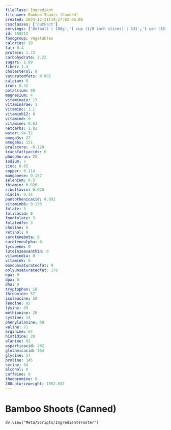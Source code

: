 ```yaml
---
fileClass: Ingredient
filename: Bamboo Shoots (Canned)
created: 2024-12-21T19:27:02-06:00
cssclasses: ['nutFact']
servings: ['Default | 100g','1 cup (1/8 inch slices) | 131','1 can (303 x 406) | 262']
id: 169212
foodgroup: Vegetables
calories: 19
fat: 0.4
protein: 1.72
carbohydrate: 3.22
sugars: 1.89
fiber: 1.4
cholesterol: 0
saturatedfats: 0.092
calcium: 8
iron: 0.32
potassium: 80
magnesium: 4
vitaminaiu: 13
vitaminarae: 1
vitaminc: 1.1
vitaminb12: 0
vitamind: 0
vitamine: 0.63
netcarbs: 1.82
water: 94.32
omega3s: 27
omega6s: 151
pralscore: -0.129
transfattyacids: 0
phosphorus: 25
sodium: 7
zinc: 0.65
copper: 0.114
manganese: 0.157
selenium: 0.5
thiamin: 0.026
riboflavin: 0.026
niacin: 0.14
pantothenicacid: 0.092
vitaminb6: 0.136
folate: 3
folicacid: 0
foodfolate: 3
folatedfe: 3
choline: 0
retinol: 0
carotenebeta: 8
carotenealpha: 0
lycopene: 0
luteinzeaxanthin: 0
vitamindiu: 0
vitamink: 0
monounsaturatedfat: 9
polyunsaturatedfat: 178
epa: 0
dpa: 0
dha: 0
tryptophan: 18
threonine: 57
isoleucine: 58
leucine: 93
lysine: 89
methionine: 20
cystine: 14
phenylalanine: 60
valine: 71
arginine: 64
histidine: 28
alanine: 82
asparticacid: 282
glutamicacid: 164
glycine: 57
proline: 145
serine: 84
alcohol: 0
caffeine: 0
theobromine: 0
200calorieweight: 1052.632
---
```


# Bamboo Shoots (Canned)

```dataviewjs
dv.view("Meta/Scripts/IngredientsFooter")
```